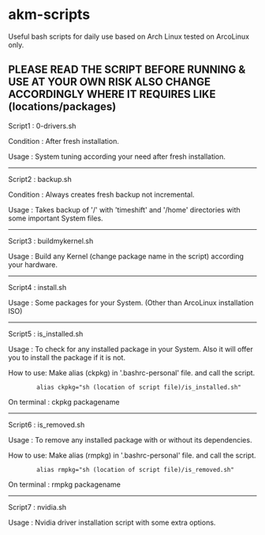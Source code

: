 # akm-scripts
Useful bash scripts for daily use based on Arch Linux tested on ArcoLinux only.

PLEASE READ THE SCRIPT BEFORE RUNNING & USE AT YOUR OWN RISK
ALSO CHANGE ACCORDINGLY WHERE IT REQUIRES LIKE (locations/packages)
-----------------------------------------------------------------------------------------

Script1   : 0-drivers.sh

Condition : After fresh installation.

Usage     : System tuning according your need after fresh installation.

-----------------------------------------------------------------------------------------

Script2   : backup.sh

Condition : Always creates fresh backup not incremental.

Usage     : Takes backup of '/' with 'timeshift' and
            '/home' directories with some important System files.

-----------------------------------------------------------------------------------------

Script3   : buildmykernel.sh

Usage     : Build any Kernel (change package name in the script) according your hardware.


-----------------------------------------------------------------------------------------

Script4   : install.sh

Usage     : Some packages for your System. (Other than ArcoLinux installation ISO)

-----------------------------------------------------------------------------------------

Script5   : is_installed.sh

Usage     : To check for any installed package in your System. Also it will offer you
            to install the package if it is not.

How to use: Make alias (ckpkg) in '.bashrc-personal' file. and call the script.

            alias ckpkg="sh (location of script file)/is_installed.sh"

On terminal : ckpkg packagename

-----------------------------------------------------------------------------------------

Script6   : is_removed.sh

Usage     : To remove any installed package with or without its dependencies.

How to use: Make alias (rmpkg) in '.bashrc-personal' file. and call the script.

            alias rmpkg="sh (location of script file)/is_removed.sh"

On terminal : rmpkg packagename

-----------------------------------------------------------------------------------------

Script7   : nvidia.sh

Usage     : Nvidia driver installation script with some extra options.
